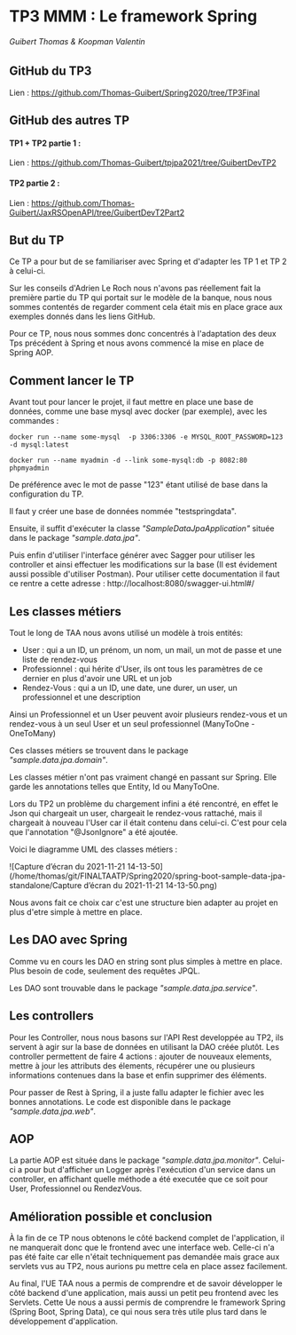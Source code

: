 # TP3 MMM : Le framework Spring

###### Guibert Thomas & Koopman Valentin

## GitHub du TP3

Lien : https://github.com/Thomas-Guibert/Spring2020/tree/TP3Final

## GitHub des autres TP

#### TP1 + TP2 partie 1 :

Lien : https://github.com/Thomas-Guibert/tpjpa2021/tree/GuibertDevTP2

#### TP2 partie 2 :

Lien : https://github.com/Thomas-Guibert/JaxRSOpenAPI/tree/GuibertDevT2Part2

## But du TP

Ce TP a pour but de se familiariser avec Spring et d'adapter les TP 1 et TP 2 à celui-ci.

Sur les conseils d'Adrien Le Roch nous n'avons pas réellement fait la première partie du TP qui portait sur le modèle de la banque, nous nous sommes contentés de regarder comment cela était mis en place grace aux exemples donnés dans les liens GitHub.

Pour ce TP, nous nous sommes donc concentrés à l'adaptation des deux Tps précédent à Spring et nous avons commencé la mise en place de Spring AOP.

## Comment lancer le TP

Avant tout pour lancer le projet, il faut mettre en place une base de données, comme une base mysql avec docker (par exemple), avec les commandes :

```
docker run --name some-mysql  -p 3306:3306 -e MYSQL_ROOT_PASSWORD=123 -d mysql:latest
```

```
docker run --name myadmin -d --link some-mysql:db -p 8082:80 phpmyadmin
```

De préférence avec le mot de passe "123" étant utilisé de base dans la configuration du TP.

Il faut y créer une base de données nommée "testspringdata".

Ensuite, il suffit d'exécuter la classe *"SampleDataJpaApplication"* située dans le package *"sample.data.jpa"*.

Puis enfin d'utiliser l'interface générer avec Sagger pour utiliser les controller et ainsi effectuer les modifications sur la base (Il est évidement aussi possible d'utiliser Postman). Pour utiliser cette documentation il faut ce rentre a cette adresse : http://localhost:8080/swagger-ui.html#/

## Les classes métiers

Tout le long de TAA nous avons utilisé un modèle à trois entités:

- User : qui a un ID, un prénom, un nom, un mail, un mot de passe et une liste de rendez-vous
- Professionnel : qui hérite d'User, ils ont tous les paramètres de ce dernier en plus d'avoir une URL et un job
- Rendez-Vous : qui a un ID, une date, une durer, un user, un professionnel et une description

Ainsi un Professionnel et un User peuvent avoir plusieurs rendez-vous et un rendez-vous à un seul User et un seul professionnel (ManyToOne - OneToMany)

Ces classes métiers se trouvent dans le package *"sample.data.jpa.domain"*.

Les classes métier n'ont pas vraiment changé en passant sur Spring. Elle garde les annotations telles que Entity, Id ou ManyToOne. 

Lors du TP2 un problème du chargement infini a été rencontré, en effet le Json qui chargeait un user, chargeait le rendez-vous rattaché, mais il chargeait à nouveau l'User car il était contenu dans celui-ci. C'est pour cela que l'annotation "@JsonIgnore" a été ajoutée.

Voici le diagramme UML des classes métiers :

![Capture d’écran du 2021-11-21 14-13-50](/home/thomas/git/FINALTAATP/Spring2020/spring-boot-sample-data-jpa-standalone/Capture d’écran du 2021-11-21 14-13-50.png)

Nous avons fait ce choix car c'est une structure bien adapter au projet en plus d'etre simple à mettre en place.

## Les DAO avec Spring

Comme vu en cours les DAO en string sont plus simples à mettre en place. Plus besoin de code, seulement des requêtes JPQL.

Les DAO sont trouvable dans le package *"sample.data.jpa.service"*.

## Les controllers

Pour les Controller, nous nous basons sur l'API Rest developpée au TP2, ils servent à agir sur la base de données en utilisant la DAO créée plutôt. Les controller permettent de faire 4 actions : ajouter de nouveaux elements, mettre à jour les attributs des élements, récupérer une ou plusieurs informations contenues dans la base et enfin supprimer des éléments.

Pour passer de Rest à Spring, il a juste fallu adapter le fichier avec les bonnes annotations. Le code est disponible dans le package *"sample.data.jpa.web"*.

## AOP

La partie AOP est située dans le package *"sample.data.jpa.monitor"*. Celui-ci a pour but d'afficher un Logger après l'exécution d'un service dans un controller, en affichant quelle méthode a été executée que ce soit pour User, Professionnel ou RendezVous.

## Amélioration possible et conclusion

À la fin de ce TP nous obtenons le côté backend complet de l'application, il ne manquerait donc que le frontend avec une interface web. Celle-ci n'a pas été faite car elle n'était techniquement pas demandée mais grace aux servlets vus au TP2, nous aurions pu mettre cela en place assez facilement.

Au final, l'UE TAA nous a permis de comprendre et de savoir développer le côté backend d'une application, mais aussi un petit peu frontend avec les Servlets. Cette Ue nous a aussi permis de comprendre le framework Spring (Spring Boot, Spring Data), ce qui nous sera très utile plus tard dans le développement d'application.

